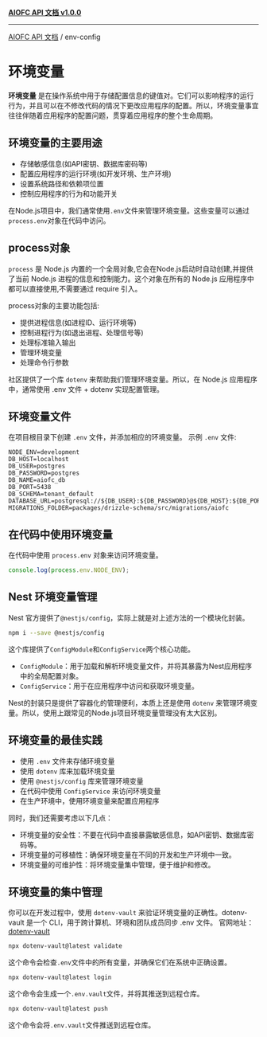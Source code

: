 [**AIOFC API 文档 v1.0.0**](../README.md)

***

[AIOFC API 文档](../modules.md) / env-config

# 环境变量

**环境变量** 是在操作系统中用于存储配置信息的键值对。它们可以影响程序的运行行为，并且可以在不修改代码的情况下更改应用程序的配置。所以，环境变量事宜往往伴随着应用程序的配置问题，贯穿着应用程序的整个生命周期。

## 环境变量的主要用途

- 存储敏感信息(如API密钥、数据库密码等)
- 配置应用程序的运行环境(如开发环境、生产环境)
- 设置系统路径和依赖项位置
- 控制应用程序的行为和功能开关

在Node.js项目中，我们通常使用`.env`文件来管理环境变量。这些变量可以通过`process.env`对象在代码中访问。

## process对象

`process` 是 Node.js 内置的一个全局对象,它会在Node.js启动时自动创建,并提供了当前 Node.js 进程的信息和控制能力。这个对象在所有的 Node.js 应用程序中都可以直接使用,不需要通过 require 引入。

process对象的主要功能包括:

- 提供进程信息(如进程ID、运行环境等)
- 控制进程行为(如退出进程、处理信号等)
- 处理标准输入输出
- 管理环境变量
- 处理命令行参数

社区提供了一个库 `dotenv` 来帮助我们管理环境变量。所以，在 Node.js 应用程序中，通常使用 .env 文件 +  dotenv 实现配置管理。

## 环境变量文件

在项目根目录下创建 `.env` 文件，并添加相应的环境变量。
示例 `.env` 文件:

```env
NODE_ENV=development
DB_HOST=localhost
DB_USER=postgres
DB_PASSWORD=postgres
DB_NAME=aiofc_db
DB_PORT=5438
DB_SCHEMA=tenant_default
DATABASE_URL=postgresql://${DB_USER}:${DB_PASSWORD}@${DB_HOST}:${DB_PORT}/${DB_NAME}
MIGRATIONS_FOLDER=packages/drizzle-schema/src/migrations/aiofc
```

## 在代码中使用环境变量

在代码中使用 `process.env` 对象来访问环境变量。

```javascript
console.log(process.env.NODE_ENV);
```

## Nest 环境变量管理

Nest 官方提供了`@nestjs/config`，实际上就是对上述方法的一个模块化封装。

```bash
npm i --save @nestjs/config
```

这个库提供了`ConfigModule`和`ConfigService`两个核心功能。

- `ConfigModule`：用于加载和解析环境变量文件，并将其暴露为Nest应用程序中的全局配置对象。
- `ConfigService`：用于在应用程序中访问和获取环境变量。

Nest的封装只是提供了容器化的管理便利，本质上还是使用 `dotenv` 来管理环境变量。所以，使用上跟常见的Node.js项目环境变量管理没有太大区别。

## 环境变量的最佳实践

- 使用 `.env` 文件来存储环境变量
- 使用 `dotenv` 库来加载环境变量
- 使用 `@nestjs/config` 库来管理环境变量
- 在代码中使用 `ConfigService` 来访问环境变量
- 在生产环境中，使用环境变量来配置应用程序

同时，我们还需要考虑以下几点：

- 环境变量的安全性：不要在代码中直接暴露敏感信息，如API密钥、数据库密码等。
- 环境变量的可移植性：确保环境变量在不同的开发和生产环境中一致。
- 环境变量的可维护性：将环境变量集中管理，便于维护和修改。

## 环境变量的集中管理

你可以在开发过程中，使用 `dotenv-vault` 来验证环境变量的正确性。dotenv-vault 是一个 CLI，用于跨计算机、环境和团队成员同步 .env 文件。
官网地址：[dotenv-vault](https://www.dotenv.org/)

```bash
npx dotenv-vault@latest validate
```

这个命令会检查`.env`文件中的所有变量，并确保它们在系统中正确设置。

```bash
npx dotenv-vault@latest login
```

这个命令会生成一个`.env.vault`文件，并将其推送到远程仓库。

```bash
npx dotenv-vault@latest push
```

这个命令会将`.env.vault`文件推送到远程仓库。
